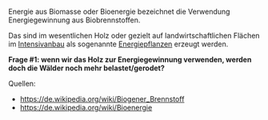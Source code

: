Energie aus Biomasse oder Bioenergie bezeichnet die Verwendung Energiegewinnung aus Biobrennstoffen.

Das  sind im wesentlichen Holz oder gezielt auf landwirtschaftlichen Flächen im [Intensivanbau](https://de.wikipedia.org/wiki/Landwirtschaft#Extensive_und_intensive_Landwirtschaft) als sogenannte [Energiepflanzen](https://de.wikipedia.org/wiki/Energiepflanze) erzeugt werden.

**Frage #1: wenn wir das Holz zur Energiegewinnung verwenden, werden doch die Wälder noch mehr belastet/gerodet?**

Quellen:

* https://de.wikipedia.org/wiki/Biogener_Brennstoff
* https://de.wikipedia.org/wiki/Bioenergie



